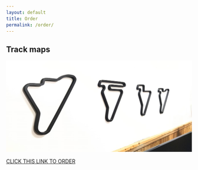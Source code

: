 ```yaml
---
layout: default
title: Order
permalink: /order/
---
```


## Track maps

![track maps](/assets/images/trackmaps.jpg)

[CLICK THIS LINK TO ORDER](https://forms.gle/sfeAQwJ6EC9BQEiFA)
